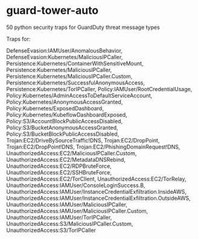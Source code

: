 # guard-tower-auto

50 python security traps for GuardDuty threat message types

Traps for:

DefenseEvasion:IAMUser/AnomalousBehavior, DefenseEvasion:Kubernetes/MaliciousIPCaller, Persistence:Kubernetes/ContainerWithSensitiveMount, 
Persistence:Kubernetes/MaliciousIPCaller, Persistence:Kubernetes/MaliciousIPCaller.Custom, Persistence:Kubernetes/SuccessfulAnonymousAccess, 
Persistence:Kubernetes/TorIPCaller, Policy:IAMUser/RootCredentialUsage, Policy:Kubernetes/AdminAccessToDefaultServiceAccount, 
Policy:Kubernetes/AnonymousAccessGranted, Policy:Kubernetes/ExposedDashboard, Policy:Kubernetes/KubeflowDashboardExposed, 
Policy:S3/AccountBlockPublicAccessDisabled, Policy:S3/BucketAnonymousAccessGranted, Policy:S3/BucketBlockPublicAccessDisabled, 
Trojan:EC2/DriveBySourceTraffic!DNS, Trojan:EC2/DropPoint, Trojan:EC2/DropPoint!DNS, Trojan:EC2/PhishingDomainRequest!DNS, 
UnauthorizedAccess:EC2/MaliciousIPCaller.Custom, UnauthorizedAccess:EC2/MetadataDNSRebind, UnauthorizedAccess:EC2/RDPBruteForce, 
UnauthorizedAccess:EC2/SSHBruteForce, UnauthorizedAccess:EC2/TorClient, UnauthorizedAccess:EC2/TorRelay, 
UnauthorizedAccess:IAMUser/ConsoleLoginSuccess.B, UnauthorizedAccess:IAMUser/InstanceCredentialExfiltration.InsideAWS, 
UnauthorizedAccess:IAMUser/InstanceCredentialExfiltration.OutsideAWS, UnauthorizedAccess:IAMUser/MaliciousIPCaller, 
UnauthorizedAccess:IAMUser/MaliciousIPCaller.Custom, UnauthorizedAccess:IAMUser/TorIPCaller, UnauthorizedAccess:S3/MaliciousIPCaller.Custom, 
UnauthorizedAccess:S3/TorIPCaller
